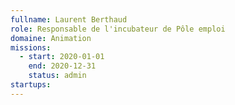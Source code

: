 ```yaml
---
fullname: Laurent Berthaud
role: Responsable de l'incubateur de Pôle emploi 
domaine: Animation
missions:
  - start: 2020-01-01
    end: 2020-12-31
    status: admin 
startups:
---
```

